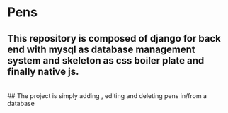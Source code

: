 # Pens 

## This repository is composed of django for back end with mysql as database management system and skeleton as css boiler plate and finally native js.
<br/>
## The project is simply adding , editing and deleting pens in/from a database
